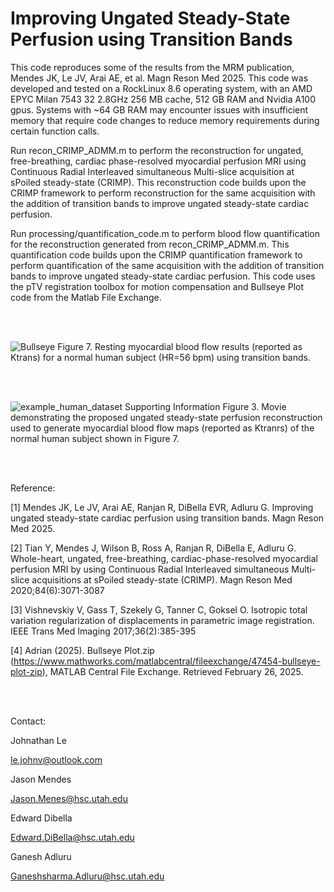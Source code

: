 # Improving Ungated Steady-State Perfusion using Transition Bands

This code reproduces some of the results from the MRM publication, Mendes JK, Le JV, Arai AE, et al. Magn Reson Med 2025. This code was developed and tested on a RockLinux 8.6 operating system, with an AMD EPYC Milan 7543 32 2.8GHz 256 MB cache, 512 GB RAM and Nvidia A100 gpus. Systems with ~64 GB RAM may encounter issues with insufficient memory that require code changes to reduce memory requirements during certain function calls. 

Run recon_CRIMP_ADMM.m to perform the reconstruction for ungated, free-breathing, cardiac phase-resolved myocardial perfusion MRI using Continuous Radial Interleaved simultaneous Multi-slice acquisition at sPoiled steady-state (CRIMP). This reconstruction code builds upon the CRIMP framework to perform reconstruction for the same acquisition with the addition of transition bands to improve ungated steady-state cardiac perfusion. 

Run processing/quantification_code.m to perform blood flow quantification for the reconstruction generated from recon_CRIMP_ADMM.m. This quantification code builds upon the CRIMP quantification framework to perform quantification of the same acquisition with the addition of transition bands to improve ungated steady-state cardiac perfusion. This code uses the pTV registration toolbox for motion compensation and Bullseye Plot code from the Matlab File Exchange.

<br />
<br />

![Bullseye](https://github.com/user-attachments/assets/572854ca-0445-4f4e-94f8-36b925992923)
Figure 7. Resting myocardial blood flow results (reported as Ktrans) for a normal human subject (HR=56 bpm) using transition bands.

<br />
<br />

![example_human_dataset](https://github.com/user-attachments/assets/30c5bb3d-c494-4ff7-86cb-96d8555afa41)
Supporting Information Figure 3. Movie demonstrating the proposed ungated steady-state perfusion reconstruction used to generate myocardial blood flow maps (reported as Ktranrs) of the normal human subject shown in Figure 7.

<br />
<br />

Reference:

[1] Mendes JK, Le JV, Arai AE, Ranjan R, DiBella EVR, Adluru G. Improving ungated steady-state cardiac perfusion using transition bands. Magn Reson Med 2025.

[2] Tian Y, Mendes J, Wilson B, Ross A, Ranjan R, DiBella E, Adluru G. Whole-heart, ungated, free-breathing, cardiac-phase-resolved myocardial perfusion MRI by using Continuous Radial Interleaved simultaneous Multi-slice acquisitions at sPoiled steady-state (CRIMP). Magn Reson Med 2020;84(6):3071-3087

[3] Vishnevskiy V, Gass T, Szekely G, Tanner C, Goksel O. Isotropic total variation regularization of displacements in parametric image registration. IEEE Trans Med Imaging 2017;36(2):385-395

[4] Adrian (2025). Bullseye Plot.zip (https://www.mathworks.com/matlabcentral/fileexchange/47454-bullseye-plot-zip), MATLAB Central File Exchange. Retrieved February 26, 2025. 

<br />
<br />

Contact:

Johnathan Le

le.johnv@outlook.com

Jason Mendes

Jason.Menes@hsc.utah.edu

Edward Dibella

Edward.DiBella@hsc.utah.edu

Ganesh Adluru

Ganeshsharma.Adluru@hsc.utah.edu
